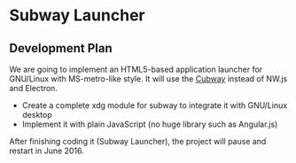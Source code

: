 # Subway Launcher

## Development Plan

We are going to implement an HTML5-based application launcher for GNU/Linux with MS-metro-like style. It will use the [Cubway](https://github.com/EasternHeart/Cubway) instead of NW.js and Electron.

- Create a complete xdg module for subway to integrate it with GNU/Linux desktop
- Implement it with plain JavaScript (no huge library such as Angular.js)

After finishing coding it (Subway Launcher), the project will pause and restart in June 2016.
